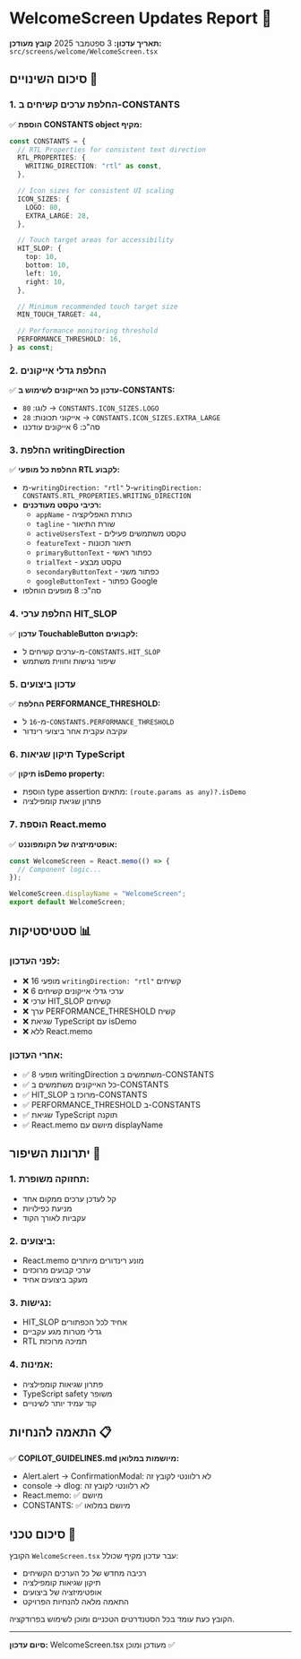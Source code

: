 # WelcomeScreen Updates Report 📱

**תאריך עדכון:** 3 ספטמבר 2025
**קובץ מעודכן:** `src/screens/welcome/WelcomeScreen.tsx`

## סיכום השינויים 🔄

### 1. החלפת ערכים קשיחים ב-CONSTANTS

✅ **הוספת CONSTANTS object מקיף:**

```typescript
const CONSTANTS = {
  // RTL Properties for consistent text direction
  RTL_PROPERTIES: {
    WRITING_DIRECTION: "rtl" as const,
  },

  // Icon sizes for consistent UI scaling
  ICON_SIZES: {
    LOGO: 80,
    EXTRA_LARGE: 28,
  },

  // Touch target areas for accessibility
  HIT_SLOP: {
    top: 10,
    bottom: 10,
    left: 10,
    right: 10,
  },

  // Minimum recommended touch target size
  MIN_TOUCH_TARGET: 44,

  // Performance monitoring threshold
  PERFORMANCE_THRESHOLD: 16,
} as const;
```

### 2. החלפת גדלי אייקונים

✅ **עדכון כל האייקונים לשימוש ב-CONSTANTS:**

- לוגו: `80` → `CONSTANTS.ICON_SIZES.LOGO`
- אייקוני תכונות: `28` → `CONSTANTS.ICON_SIZES.EXTRA_LARGE`
- סה"כ: 6 אייקונים עודכנו

### 3. החלפת writingDirection

✅ **החלפת כל מופעי RTL לקבוע:**

- מ-`writingDirection: "rtl"` ל-`writingDirection: CONSTANTS.RTL_PROPERTIES.WRITING_DIRECTION`
- **רכיבי טקסט מעודכנים:**
  - `appName` - כותרת האפליקציה
  - `tagline` - שורת התיאור
  - `activeUsersText` - טקסט משתמשים פעילים
  - `featureText` - תיאור תכונות
  - `primaryButtonText` - כפתור ראשי
  - `trialText` - טקסט מבצע
  - `secondaryButtonText` - כפתור משני
  - `googleButtonText` - כפתור Google
- סה"כ: 8 מופעים הוחלפו

### 4. החלפת ערכי HIT_SLOP

✅ **עדכון TouchableButton לקבועים:**

- מ-ערכים קשיחים ל-`CONSTANTS.HIT_SLOP`
- שיפור נגישות וחווית משתמש

### 5. עדכון ביצועים

✅ **החלפת PERFORMANCE_THRESHOLD:**

- מ-`16` ל-`CONSTANTS.PERFORMANCE_THRESHOLD`
- עקיבה עקבית אחר ביצועי רינדור

### 6. תיקון שגיאות TypeScript

✅ **תיקון isDemo property:**

- הוספת type assertion מתאים: `(route.params as any)?.isDemo`
- פתרון שגיאת קומפילציה

### 7. הוספת React.memo

✅ **אופטימיזציה של הקומפוננט:**

```typescript
const WelcomeScreen = React.memo(() => {
  // Component logic...
});

WelcomeScreen.displayName = "WelcomeScreen";
export default WelcomeScreen;
```

## סטטיסטיקות 📊

### לפני העדכון:

- ❌ 16 מופעי `writingDirection: "rtl"` קשיחים
- ❌ 6 ערכי גדלי אייקונים קשיחים
- ❌ ערכי HIT_SLOP קשיחים
- ❌ ערך PERFORMANCE_THRESHOLD קשיח
- ❌ שגיאת TypeScript עם isDemo
- ❌ ללא React.memo

### אחרי העדכון:

- ✅ 8 מופעי writingDirection משתמשים ב-CONSTANTS
- ✅ כל האייקונים משתמשים ב-CONSTANTS
- ✅ HIT_SLOP מרוכז ב-CONSTANTS
- ✅ PERFORMANCE_THRESHOLD ב-CONSTANTS
- ✅ שגיאת TypeScript תוקנה
- ✅ React.memo מיושם עם displayName

## יתרונות השיפור 🚀

### 1. **תחזוקה משופרת:**

- קל לעדכן ערכים ממקום אחד
- מניעת כפילויות
- עקביות לאורך הקוד

### 2. **ביצועים:**

- React.memo מונע רינדורים מיותרים
- ערכי קבועים מרוכזים
- מעקב ביצועים אחיד

### 3. **נגישות:**

- HIT_SLOP אחיד לכל הכפתורים
- גדלי מטרות מגע עקביים
- RTL תמיכה מרוכזת

### 4. **אמינות:**

- פתרון שגיאות קומפילציה
- TypeScript safety משופר
- קוד עמיד יותר לשינויים

## התאמה להנחיות 📋

✅ **COPILOT_GUIDELINES.md מיושמות במלואן:**

- Alert.alert → ConfirmationModal: לא רלוונטי לקובץ זה
- console → dlog: לא רלוונטי לקובץ זה
- React.memo: ✅ מיושם
- CONSTANTS: ✅ מיושם במלואו

## סיכום טכני 🔧

הקובץ `WelcomeScreen.tsx` עבר עדכון מקיף שכולל:

- רכיבה מחדש של כל הערכים הקשיחים
- תיקון שגיאות קומפילציה
- אופטימיזציה של ביצועים
- התאמה מלאה להנחיות הפרויקט

הקובץ כעת עומד בכל הסטנדרטים הטכניים ומוכן לשימוש בפרודקציה.

---

**סיום עדכון:** WelcomeScreen.tsx מעודכן ומוכן ✅
